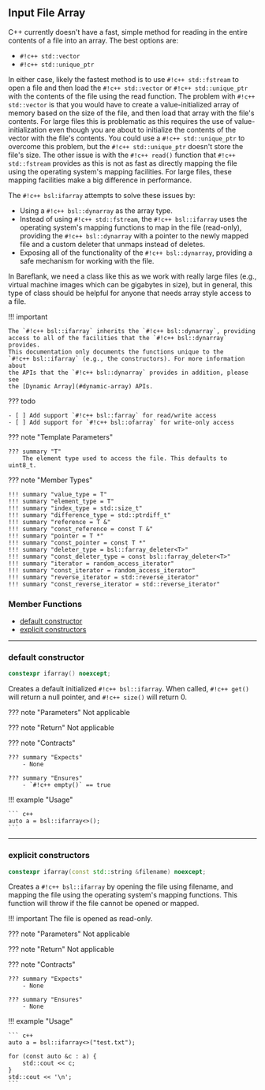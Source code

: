 ## **Input File Array**

C++ currently doesn't have a fast, simple method for reading in the entire contents of a file into an array. The best options are:

- `#!c++ std::vector`
- `#!c++ std::unique_ptr`

In either case, likely the fastest method is to use `#!c++ std::fstream` to open a file and then load the `#!c++ std::vector` or `#!c++ std::unique_ptr` with the contents of the file using the read function. The problem with `#!c++ std::vector` is that you would have to create a value-initialized array of memory based on the size of the file, and then load that array with the file's contents. For large files this is problematic as this requires the use of value-initialization even though you are about to initialize the contents of the vector with the file's contents. You could use a `#!c++ std::unique_ptr` to overcome this problem, but the `#!c++ std::unique_ptr` doesn't store the file's size. The other issue is with the `#!c++ read()` function that `#!c++ std::fstream` provides as this is not as fast as directly mapping the file using the operating system's mapping facilities. For large files, these mapping facilities make a big difference in performance.

The `#!c++ bsl:ifarray` attempts to solve these issues by:

- Using a `#!c++ bsl::dynarray` as the array type.
- Instead of using `#!c++ std::fstream`, the `#!c++ bsl::ifarray` uses the operating system's mapping functions to map in the file (read-only), providing the `#!c++ bsl::dynarray` with a pointer to the newly mapped file and a custom deleter that unmaps instead of deletes.
- Exposing all of the functionality of the `#!c++ bsl::dynarray`, providing a safe mechanism for working with the file.

In Bareflank, we need a class like this as we work with really large files (e.g., virtual machine images which can be gigabytes in size), but in general, this type of class should be helpful for anyone that needs array style access to a file.

!!! important

    The `#!c++ bsl::ifarray` inherits the `#!c++ bsl::dynarray`, providing
    access to all of the facilities that the `#!c++ bsl::dynarray` provides.
    This documentation only documents the functions unique to the
    `#!c++ bsl::ifarray` (e.g., the constructors). For more information about
    the APIs that the `#!c++ bsl::dynarray` provides in addition, please see
    the [Dynamic Array](#dynamic-array) APIs.

??? todo

    - [ ] Add support `#!c++ bsl::farray` for read/write access
    - [ ] Add support for `#!c++ bsl::ofarray` for write-only access

??? note "Template Parameters"

    ??? summary "T"
        The element type used to access the file. This defaults to uint8_t.

??? note "Member Types"

    !!! summary "value_type = T"
    !!! summary "element_type = T"
    !!! summary "index_type = std::size_t"
    !!! summary "difference_type = std::ptrdiff_t"
    !!! summary "reference = T &"
    !!! summary "const_reference = const T &"
    !!! summary "pointer = T *"
    !!! summary "const_pointer = const T *"
    !!! summary "deleter_type = bsl::farray_deleter<T>"
    !!! summary "const_deleter_type = const bsl::farray_deleter<T>"
    !!! summary "iterator = random_access_iterator"
    !!! summary "const_iterator = random_access_iterator"
    !!! summary "reverse_iterator = std::reverse_iterator"
    !!! summary "const_reverse_iterator = std::reverse_iterator"

### **Member Functions**

- [default constructor](#ifarray__default_constructor)
- [explicit constructors](#ifarray__explicit_constructors)

---

<h3 id="ifarray__default_constructor">
default constructor
</h3>

``` c++
constexpr ifarray() noexcept;
```

Creates a default initialized `#!c++ bsl::ifarray`. When called, `#!c++ get()` will return a null pointer, and `#!c++ size()` will return 0.

??? note "Parameters"
    Not applicable

??? note "Return"
    Not applicable

??? note "Contracts"

    ??? summary "Expects"
        - None

    ??? summary "Ensures"
        - `#!c++ empty()` == true

!!! example "Usage"

    ``` c++
    auto a = bsl::ifarray<>();
    ```

<a name="ifarray2"></a>

---

<h3 id="ifarray__explicit_constructors">
explicit constructors
</h3>

``` c++
constexpr ifarray(const std::string &filename) noexcept;
```

Creates a `#!c++ bsl::ifarray` by opening the file using filename, and mapping the file using the operating system's mapping functions. This function will throw if the file cannot be opened or mapped.

!!! important
    The file is opened as read-only.

??? note "Parameters"
    Not applicable

??? note "Return"
    Not applicable

??? note "Contracts"

    ??? summary "Expects"
        - None

    ??? summary "Ensures"
        - None

!!! example "Usage"

    ``` c++
    auto a = bsl::ifarray<>("test.txt");

    for (const auto &c : a) {
        std::cout << c;
    }
    std::cout << '\n';
    ```
